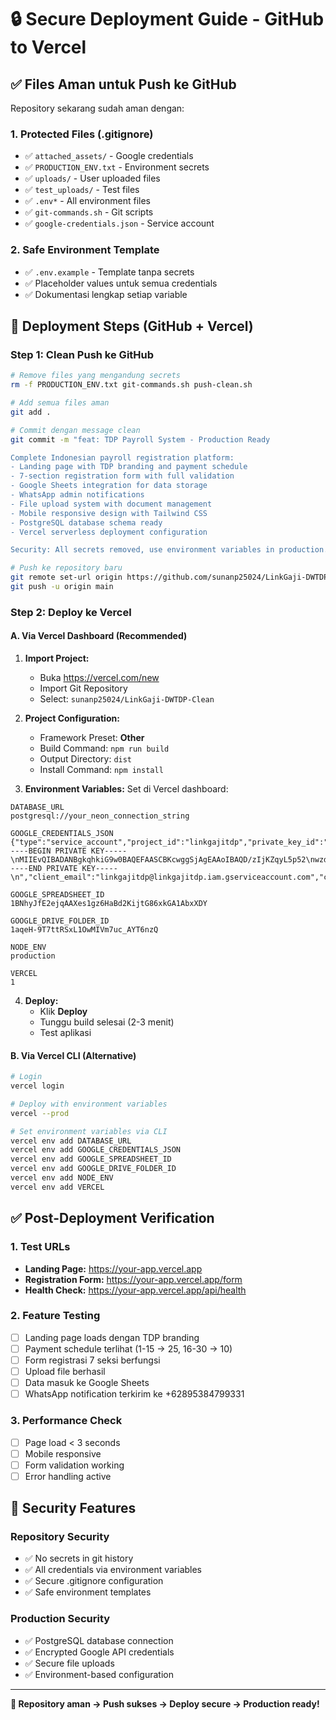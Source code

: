 # 🔒 Secure Deployment Guide - GitHub to Vercel

## ✅ Files Aman untuk Push ke GitHub

Repository sekarang sudah aman dengan:

### 1. Protected Files (.gitignore)
- ✅ `attached_assets/` - Google credentials
- ✅ `PRODUCTION_ENV.txt` - Environment secrets
- ✅ `uploads/` - User uploaded files
- ✅ `test_uploads/` - Test files
- ✅ `.env*` - All environment files
- ✅ `git-commands.sh` - Git scripts
- ✅ `google-credentials.json` - Service account

### 2. Safe Environment Template
- ✅ `.env.example` - Template tanpa secrets
- ✅ Placeholder values untuk semua credentials
- ✅ Dokumentasi lengkap setiap variable

## 🚀 Deployment Steps (GitHub + Vercel)

### Step 1: Clean Push ke GitHub
```bash
# Remove files yang mengandung secrets
rm -f PRODUCTION_ENV.txt git-commands.sh push-clean.sh

# Add semua files aman
git add .

# Commit dengan message clean
git commit -m "feat: TDP Payroll System - Production Ready

Complete Indonesian payroll registration platform:
- Landing page with TDP branding and payment schedule  
- 7-section registration form with full validation
- Google Sheets integration for data storage
- WhatsApp admin notifications  
- File upload system with document management
- Mobile responsive design with Tailwind CSS
- PostgreSQL database schema ready
- Vercel serverless deployment configuration

Security: All secrets removed, use environment variables in production."

# Push ke repository baru
git remote set-url origin https://github.com/sunanp25024/LinkGaji-DWTDP-Clean.git
git push -u origin main
```

### Step 2: Deploy ke Vercel

#### A. Via Vercel Dashboard (Recommended)
1. **Import Project:**
   - Buka https://vercel.com/new
   - Import Git Repository
   - Select: `sunanp25024/LinkGaji-DWTDP-Clean`

2. **Project Configuration:**
   - Framework Preset: **Other**
   - Build Command: `npm run build`
   - Output Directory: `dist`
   - Install Command: `npm install`

3. **Environment Variables:**
   Set di Vercel dashboard:

```
DATABASE_URL
postgresql://your_neon_connection_string

GOOGLE_CREDENTIALS_JSON
{"type":"service_account","project_id":"linkgajitdp","private_key_id":"79a1f502ce62ac6667f0717faf6cebdd9c1f736c","private_key":"-----BEGIN PRIVATE KEY-----\nMIIEvQIBADANBgkqhkiG9w0BAQEFAASCBKcwggSjAgEAAoIBAQD/zIjKZqyL5p52\nwzdNARbK3UbHNCU8fSZGF9kSIXpZwITP4LpCAJKCR8cQC/sgC7cz1mQ3wrdWV+X6\npBUUkpWsqNoNkc8oJ8wLZ6UvKsIqgmpvaHApD+bZuAJyOhZyp8YYt40wr4J6CIi/\nICUsm7pGgyn2W2+8r4Q/hzhMlBthdJhSPgcBdjUZX0xt8h09uJbiDR1XcrmKq8Ju\nbvcixnuGV9/0Q4SXvEKaKBMLA9/vsG7GchlOyOCeF67IWNLjDMxwcHTSSwPsCGMl\n3xtcN/S2q3hn37AZtcu6ia6Sx+D/owDLio9gXXjudNA1xQPlVPJdz3+ezTWyB0m4\nyyYCakndAgMBAAECggEAe/+RO9RDxlmX7Wg6cXiarOJRAhW0Czt7hzTeRBy4a7OY\nbhC5GW+flcnnpE66gFFNkLJXyHP6Xb+kOzi5A0z/g0Ai27sX2ZZZIhovB8tJbkPk\nBndxD2am+FlrziV8Zj4QGEE6DyS1MiTa7RNPEe23gaDpgYPXiXbnu8f3sZ+GGlnr\nt74k+32thiNm01kXPxwV+GSAvdMmDNXM4bpFgMgM/xioa6ZV7VYd97cTcC7iwI7p\nxbEvgQqg0/lbJzGXgYX4DhCYJcnp31zweFBNr1FTXSW7O2XWI3zj41sA3YVpk6Fl\nYvqvAeGr7GPclVuhUbB0bw6tLT2MaT5MnOOJSlFV3QKBgQD/8W2MY7YbTVCYxU4U\n462Ag4WEha7KvPwWAPnMx/e6y0jJpQGuesQC6DSlaBc0yRihh1T30IMgoVHt9VAm\ni2tUxGxrPBVahu5THAdMRFu7BmLaJYI6u1At19mFdLUISTe8W6izyi8m0nlCq9rq\nvsMir1PqCjkaN3fgWDJm3I3OwwKBgQD/2xkkRp7BhXXc3sjF6RbaBpx5fqFO0RJl\nfswxG2bHsygahYPJsKrlX1ijPL6JOvd7VqLMVSqq4NEz7k4GNMJbM8Aa+SOniADV\neDnDmvVisVzZZajILAA73ztnbVTf1/1UX4Hq1AF8lVtEnls2n/e88TQZL+TYTrnh\nHLakGxk63wKBgQDI68aMB1rWZAN5aqq5S2LRGG6gcjGdhm5+95UiZXjcculZIugH\nCOkHPzLVBrnw/k0PwSW6xT2rR/kBTSr2l0xS50AVjr1Uq8g8BizUenVohMLlbbym\nTpXK50AjvFLBhnjyrSHqwjXxzBjVdgQNdGPLvsepWw0ov5Kj05j9lvbb8QKBgHJY\nD7dnnEGujIsmQaI5Vo4f0ER39E1OIKOddFIqBdgP2EdqDgjQXL/fybRCTID2Cm5j\nvKQHF+eAS96ijNo3L/kkeqFTYLzZik3cyiwCD9KIo49A4Jp9F6mqTVkewoS7easA\neAZjszpjYYOcJfWWrlgRkBAFmIeXP3k8pN9YgQEPAoGAejzolx7x+upp3RwmKz0F\nXjgaTuXR+QyIJe5IcIvJe6ZVztC/6jfYpu3SWkh1oWP9lH2MhtsIA/uk6zzQWDt3\n8GSyTtkoPcZO9p3YLFtQqdRWuEMDDWmCuWHJKspCU9s/fDgoZKTV+gHQ1AGjpHP9\nml5qP5jFcLJNINN11BZ5UH8=\n-----END PRIVATE KEY-----\n","client_email":"linkgajitdp@linkgajitdp.iam.gserviceaccount.com","client_id":"110602267309150418834","auth_uri":"https://accounts.google.com/o/oauth2/auth","token_uri":"https://oauth2.googleapis.com/token","auth_provider_x509_cert_url":"https://www.googleapis.com/oauth2/v1/certs","client_x509_cert_url":"https://www.googleapis.com/robot/v1/metadata/x509/linkgajitdp%40linkgajitdp.iam.gserviceaccount.com","universe_domain":"googleapis.com"}

GOOGLE_SPREADSHEET_ID
1BNhyJfE2ejqAAXes1gz6HaBd2KijtG86xkGA1AbxXDY

GOOGLE_DRIVE_FOLDER_ID
1aqeH-9T7ttRSxL1OwMIVm7uc_AYT6nzQ

NODE_ENV
production

VERCEL
1
```

4. **Deploy:**
   - Klik **Deploy**
   - Tunggu build selesai (2-3 menit)
   - Test aplikasi

#### B. Via Vercel CLI (Alternative)
```bash
# Login
vercel login

# Deploy with environment variables
vercel --prod

# Set environment variables via CLI
vercel env add DATABASE_URL
vercel env add GOOGLE_CREDENTIALS_JSON
vercel env add GOOGLE_SPREADSHEET_ID
vercel env add GOOGLE_DRIVE_FOLDER_ID
vercel env add NODE_ENV
vercel env add VERCEL
```

## ✅ Post-Deployment Verification

### 1. Test URLs
- **Landing Page:** https://your-app.vercel.app
- **Registration Form:** https://your-app.vercel.app/form
- **Health Check:** https://your-app.vercel.app/api/health

### 2. Feature Testing
- [ ] Landing page loads dengan TDP branding
- [ ] Payment schedule terlihat (1-15 → 25, 16-30 → 10)
- [ ] Form registrasi 7 seksi berfungsi
- [ ] Upload file berhasil
- [ ] Data masuk ke Google Sheets
- [ ] WhatsApp notification terkirim ke +62895384799331

### 3. Performance Check
- [ ] Page load < 3 seconds
- [ ] Mobile responsive
- [ ] Form validation working
- [ ] Error handling active

## 🔐 Security Features

### Repository Security
- ✅ No secrets in git history
- ✅ All credentials via environment variables
- ✅ Secure .gitignore configuration
- ✅ Safe environment templates

### Production Security
- ✅ PostgreSQL database connection
- ✅ Encrypted Google API credentials
- ✅ Secure file uploads
- ✅ Environment-based configuration

---

**🎯 Repository aman → Push sukses → Deploy secure → Production ready!**